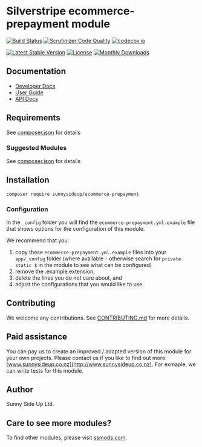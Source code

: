 # Silverstripe ecommerce-prepayment module

[![Build Status](https://travis-ci.org/sunnysideup/silverstripe-ecommerce-prepayment.svg?branch=master)](https://travis-ci.org/sunnysideup/silverstripe-ecommerce-prepayment)
[![Scrutinizer Code Quality](https://scrutinizer-ci.com/g/sunnysideup/silverstripe-ecommerce-prepayment/badges/quality-score.png?b=master)](https://scrutinizer-ci.com/g/sunnysideup/silverstripe-ecommerce-prepayment/?branch=master)
[![codecov.io](https://codecov.io/github/sunnysideup/silverstripe-ecommerce-prepayment/coverage.svg?branch=master)](https://codecov.io/github/sunnysideup/silverstripe-ecommerce-prepayment?branch=master)

[![Latest Stable Version](https://poser.pugx.org/sunnysideup/ecommerce-prepayment/version)](https://packagist.org/packages/sunnysideup/ecommerce-prepayment)
[![License](https://poser.pugx.org/sunnysideup/ecommerce-prepayment/license)](https://packagist.org/packages/sunnysideup/ecommerce-prepayment)
[![Monthly Downloads](https://poser.pugx.org/sunnysideup/ecommerce-prepayment/d/monthly)](https://packagist.org/packages/sunnysideup/ecommerce-prepayment)

## Documentation

-   [Developer Docs](docs/en/INDEX.md)
-   [User Guide](docs/en/userguide.md)
-   [API Docs](http://docs.ssmods.com/sunnysideup/ecommerce-prepayment/classes.xhtml)

## Requirements

See [composer.json](composer.json) for details

### Suggested Modules

See [composer.json](composer.json) for details

## Installation

```
composer require sunnysideup/ecommerce-prepayment
```

### Configuration

In the `_config` folder you will find the `ecommerce-prepayment.yml.example`
file that shows options for the configuration of this module.

We recommend that you:

1. copy these `ecommerce-prepayment.yml.example` files into your
   `app/_config` folder (where available - otherwise search for `private static $` in the module to see what can be configured)
2. remove the .example extension,
3. delete the lines you do not care about, and
4. adjust the configurations that you would like to use.

## Contributing

We welcome any contributions. See [CONTRIBUTING.md](CONTRIBUTING.md) for more details.

## Paid assistance

You can pay us to create an improved / adapted version of this module for your own projects. Please contact us if you like to find out more: [www.sunnysideup.co.nz](http://www.sunnysideup.co.nz). For exmaple, we can write tests for this module.

## Author

Sunny Side Up Ltd.

## Care to see more modules?

To find other modules, please visit [ssmods.com](http://ssmods.com/).
